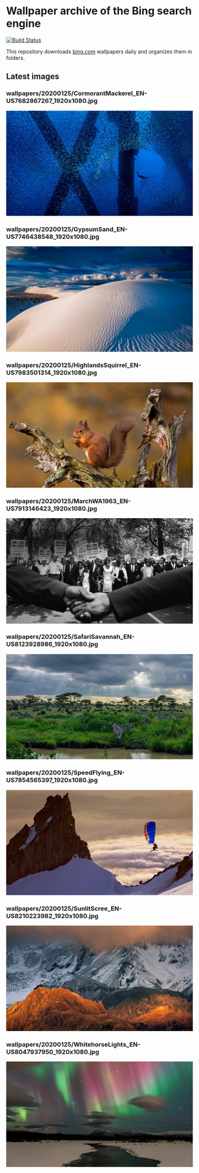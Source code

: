 # Wallpaper archive of the Bing search engine

[![Build Status](https://travis-ci.org/kijart/bing-daily-images-dl.svg?branch=wallpapers)](https://travis-ci.org/kijart/bing-daily-images-dl)

This repository downloads [bing.com](https://www.bing.com) wallpapers daily and organizes them in folders.

## Latest images

<!-- Wallpapers -->

### wallpapers/20200125/CormorantMackerel_EN-US7682867267_1920x1080.jpg

![wallpapers/20200125/CormorantMackerel_EN-US7682867267_1920x1080.jpg](wallpapers/20200125/CormorantMackerel_EN-US7682867267_1920x1080.jpg)

### wallpapers/20200125/GypsumSand_EN-US7746438548_1920x1080.jpg

![wallpapers/20200125/GypsumSand_EN-US7746438548_1920x1080.jpg](wallpapers/20200125/GypsumSand_EN-US7746438548_1920x1080.jpg)

### wallpapers/20200125/HighlandsSquirrel_EN-US7983501314_1920x1080.jpg

![wallpapers/20200125/HighlandsSquirrel_EN-US7983501314_1920x1080.jpg](wallpapers/20200125/HighlandsSquirrel_EN-US7983501314_1920x1080.jpg)

### wallpapers/20200125/MarchWA1963_EN-US7913146423_1920x1080.jpg

![wallpapers/20200125/MarchWA1963_EN-US7913146423_1920x1080.jpg](wallpapers/20200125/MarchWA1963_EN-US7913146423_1920x1080.jpg)

### wallpapers/20200125/SafariSavannah_EN-US8123928986_1920x1080.jpg

![wallpapers/20200125/SafariSavannah_EN-US8123928986_1920x1080.jpg](wallpapers/20200125/SafariSavannah_EN-US8123928986_1920x1080.jpg)

### wallpapers/20200125/SpeedFlying_EN-US7854565397_1920x1080.jpg

![wallpapers/20200125/SpeedFlying_EN-US7854565397_1920x1080.jpg](wallpapers/20200125/SpeedFlying_EN-US7854565397_1920x1080.jpg)

### wallpapers/20200125/SunlitScree_EN-US8210223982_1920x1080.jpg

![wallpapers/20200125/SunlitScree_EN-US8210223982_1920x1080.jpg](wallpapers/20200125/SunlitScree_EN-US8210223982_1920x1080.jpg)

### wallpapers/20200125/WhitehorseLights_EN-US8047937950_1920x1080.jpg

![wallpapers/20200125/WhitehorseLights_EN-US8047937950_1920x1080.jpg](wallpapers/20200125/WhitehorseLights_EN-US8047937950_1920x1080.jpg)

